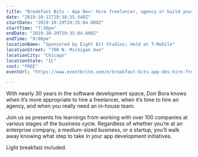 ```yaml
---
title: "Breakfast Bits - App Dev: Hire freelancer, agency or build your own team?"
date: "2019-10-11T19:38:35.548Z"
startDate: "2019-10-29T19:35:04.000Z"
startTime: "7:30pm"
endDate: "2019-10-29T19:35:04.000Z"
endTime: "9:00pm"
locationName: "Sponsored by Eight Bit Studios; Held at T-Mobile"
locationStreet: "700 N. Michigan Ave"
locationCity: "Chicago"
locationState: "IL"
cost: "FREE"
eventUrl: "https://www.eventbrite.com/e/breakfast-bits-app-dev-hire-freelancer-agency-or-build-your-own-team-tickets-71671085145"

---
```


With nearly 30 years in the software development space, Don Bora knows when it’s more appropriate to hire a freelancer, when it’s time to hire an agency, and when you really need an in-house team. 

Join us as presents his learnings from working with over 100 companies at various stages of the business cycle. Regardless of whether you’re at an enterprise company, a medium-sized business, or a startup, you’ll walk away knowing what step to take in your app development initiatives.

Light breakfast included.

